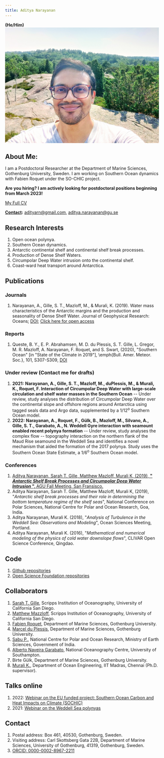 ```yaml
---
title: Aditya Narayanan
---
```

**(He/Him)**
<img src="./Images/profile3.jpg" class="img-profile"/>


## About Me:

I am a Postdoctoral Researcher at the Department of Marine Sciences, Gothenburg University, Sweden. I am working on Southern Ocean dynamics with Fabien Roquet under the SO-CHIC project. 

**Are you hiring? I am actively looking for postdoctoral positions beginning from March 2023!**

[My Full CV](https://raw.githubusercontent.com/adityarn/CV/master/CV.pdf)

**[Contact](#contact):** adityarn@gmail.com, aditya.narayanan@gu.se


## Research Interests

1. Open ocean polynya.
1. Southern Ocean dynamics.
1. Antarctic continental shelf and continental shelf break processes.
1. Production of Dense Shelf Waters. 
1. Circumpolar Deep Water intrusion onto the continental shelf.
1. Coast-ward heat transport around Antarctica.



## Publications
    
### Journals


1.  Narayanan, A., Gille, S. T., Mazloff, M., & Murali, K. (2019). Water mass characteristics of the Antarctic margins and the production and seasonality of Dense Shelf Water. Journal of Geophysical Research: Oceans; [DOI](https://doi.org/10.1029/2018JC014907); [Click here for open access](https://escholarship.org/uc/item/9fx3m2rx)


### Reports

1. Queste, B. Y., E. P. Abrahamsen, M. D. du Plessis, S. T. Gille, L. Gregor, M. R. Mazloff, A. Narayanan, F. Roquet, and S. Swart, (2020), "Southern Ocean" [in "State of the Climate in 2019"], \emph{Bull. Amer. Meteor. Soc.}, 101, S307-S309, [DOI](https://doi.org/10.1175/BAMS-D-20-0090.1)
    
### Under review (Contact me for drafts)

1.  **2021:** **Narayanan, A., Gille, S. T., Mazloff, M., duPlessis, M., & Murali, K., Roquet, F. Interaction of Circumpolar Deep Water with large-scale circulation and shelf water masses in the Southern Ocean** -- Under review, study analyses the distribution of Circumpolar Deep Water over the continental slope and offshore regions around Antarctica using tagged seals data and Argo data, supplemented by a 1/12<sup>o</sup> Southern Ocean model.
2. **2022:** **Narayanan, A., Roquet, F., G&uuml;lk, B., Mazloff, M., Silvano, A., Gille, S. T., Garabato, A., N. Weddell Gyre interaction with seamount enabled recent polynya formation** -- Under review, study analyses the complex flow -- topography interaction on the northern flank of the Maud Rise seamound in the Weddell Sea and identifies a novel mechanism that aided the formation of the 2017 polynya. Study uses the Southern Ocean State Estimate, a 1/6<sup>o</sup> Southern Ocean model.


### Conferences

1.  [Aditya Narayanan, Sarah T. Gille, Matthew Mazloff, Murali K, (2019), <strong> "<em> Antarctic Shelf Break Processes and Circumpolar Deep Water Intrusion </em>", </strong> AGU Fall Meeting, San Fransisco.](https://agu.confex.com/agu/fm19/meetingapp.cgi/Paper/505561)
1. Aditya Narayanan, Sarah T. Gille, Matthew Mazloff, Murali K, (2019), "<em>Antarctic shelf break processes and their role in determining the bottom temperature regime of the shelf seas</em>", National Conference on Polar Sciences, National Centre for Polar and Ocean Research, Goa, India.
1. Aditya Narayanan, Murali K. (2018), "<em>Analysis of Turbulence in the Weddell Sea: Observations and Modeling</em>", Ocean Sciences Meeting, Portland.
1. Aditya Narayanan, Murali K. (2016), "<em>Mathematical and numerical modeling of the physics of cold water downslope flows</em>", CLIVAR Open Science Conference, Qingdao.



## Code

1. [Github repositories](https://github.com/adityarn)
1. [Open Science Foundation repositories](https://osf.io/gcjbk/)


## Collaborators

1. [Sarah T. Gille](http://pordlabs.ucsd.edu/sgille/), Scripps Institution of Oceanography, University of California San Diego.
1. [Matthew Mazzloff](http://scrippsscholars.ucsd.edu/mmazloff), Scripps Institution of Oceanography, University of California San Diego.
1. [Fabien Roquet](http://fabien-roquet.com/), Department of Marine Sciences, Gothenburg University.
1. [Marcel du Plessis](https://mduplessis.com/), Department of Marine Sciences, Gothenburg University.
2. [Sabu P.](https://ncpor.res.in/profiles/details/115), National Centre for Polar and Ocean Research, Ministry of Earth Sciences, Government of India.
2. [Alberto Naveira Garabato](https://orcid.org/0000-0001-6071-605X), National Oceanography Centre, University of Southampton.
3. Birte G&uuml;lk, Department of Marine Sciences, Gothenburg University.
1. [Murali K.](http://www.doe.iitm.ac.in/murali/), Department of Ocean Engineering, IIT Madras, Chennai (Ph.D. supervisor).


## Talks online

1. 2022: [Webinar on the EU funded project: Southern Ocean Carbon and Heat Impacts on Climate (SOCHIC)](https://www.youtube.com/watch?v=Usky53wAa80)
1. 2021: [Webinar on the Weddell Sea polynyas](https://www.youtube.com/watch?v=C1HVuRRD-fI&t=304s)




## Contact

1. Postal address: Box 461, 40530, Gothenburg, Sweden.
1. Visiting address: Carl Skottsberg Gata 22B, Department of Marine Sciences, University of Gothenburg, 41319, Gothenburg, Sweden.
1. [ORCID: 0000-0002-8967-2211](https://orcid.org/0000-0002-8967-2211)
